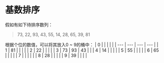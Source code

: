 # 基数排序
假如有如下待排序数列：
> 73, 22, 93, 43, 55, 14, 28, 65, 39, 81

根据个位的数值，可以将其放入0 ~ 9的桶中：
| 0 | | | | |
| --- | --- | --- | --- |
| 1 | 81 |  |  |  |
| 2 | 22 |  |  |  |
| 3 | 73 | 93 | 43 |  |
| 4 | 14 |  |  |  |
| 5 | 55 |  |  |  |
| 6 | 65 |  |  |  |
| 7 |  |  |  |  |
| 8 | 28 |  |  |  |
| 9 | 39 |  |  |  |
